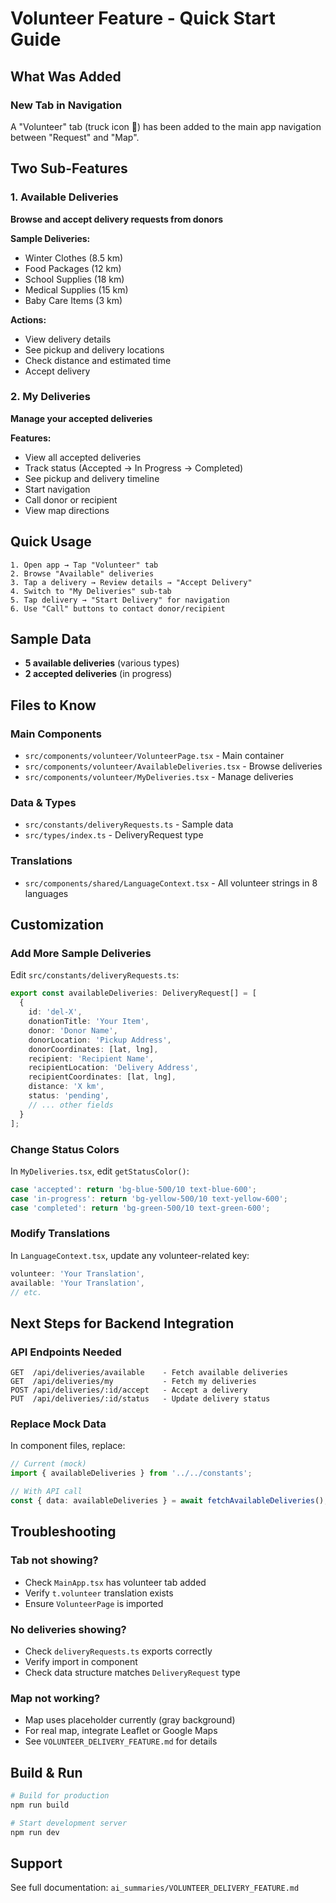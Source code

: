 # Volunteer Feature - Quick Start Guide

## What Was Added

### New Tab in Navigation
A "Volunteer" tab (truck icon 🚚) has been added to the main app navigation between "Request" and "Map".

## Two Sub-Features

### 1. Available Deliveries
**Browse and accept delivery requests from donors**

**Sample Deliveries:**
- Winter Clothes (8.5 km)
- Food Packages (12 km)
- School Supplies (18 km)
- Medical Supplies (15 km)
- Baby Care Items (3 km)

**Actions:**
- View delivery details
- See pickup and delivery locations
- Check distance and estimated time
- Accept delivery

### 2. My Deliveries
**Manage your accepted deliveries**

**Features:**
- View all accepted deliveries
- Track status (Accepted → In Progress → Completed)
- See pickup and delivery timeline
- Start navigation
- Call donor or recipient
- View map directions

## Quick Usage

```
1. Open app → Tap "Volunteer" tab
2. Browse "Available" deliveries
3. Tap a delivery → Review details → "Accept Delivery"
4. Switch to "My Deliveries" sub-tab
5. Tap delivery → "Start Delivery" for navigation
6. Use "Call" buttons to contact donor/recipient
```

## Sample Data
- **5 available deliveries** (various types)
- **2 accepted deliveries** (in progress)

## Files to Know

### Main Components
- `src/components/volunteer/VolunteerPage.tsx` - Main container
- `src/components/volunteer/AvailableDeliveries.tsx` - Browse deliveries
- `src/components/volunteer/MyDeliveries.tsx` - Manage deliveries

### Data & Types
- `src/constants/deliveryRequests.ts` - Sample data
- `src/types/index.ts` - DeliveryRequest type

### Translations
- `src/components/shared/LanguageContext.tsx` - All volunteer strings in 8 languages

## Customization

### Add More Sample Deliveries
Edit `src/constants/deliveryRequests.ts`:
```typescript
export const availableDeliveries: DeliveryRequest[] = [
  {
    id: 'del-X',
    donationTitle: 'Your Item',
    donor: 'Donor Name',
    donorLocation: 'Pickup Address',
    donorCoordinates: [lat, lng],
    recipient: 'Recipient Name',
    recipientLocation: 'Delivery Address',
    recipientCoordinates: [lat, lng],
    distance: 'X km',
    status: 'pending',
    // ... other fields
  }
];
```

### Change Status Colors
In `MyDeliveries.tsx`, edit `getStatusColor()`:
```typescript
case 'accepted': return 'bg-blue-500/10 text-blue-600';
case 'in-progress': return 'bg-yellow-500/10 text-yellow-600';
case 'completed': return 'bg-green-500/10 text-green-600';
```

### Modify Translations
In `LanguageContext.tsx`, update any volunteer-related key:
```typescript
volunteer: 'Your Translation',
available: 'Your Translation',
// etc.
```

## Next Steps for Backend Integration

### API Endpoints Needed
```
GET  /api/deliveries/available    - Fetch available deliveries
GET  /api/deliveries/my           - Fetch my deliveries
POST /api/deliveries/:id/accept   - Accept a delivery
PUT  /api/deliveries/:id/status   - Update delivery status
```

### Replace Mock Data
In component files, replace:
```typescript
// Current (mock)
import { availableDeliveries } from '../../constants';

// With API call
const { data: availableDeliveries } = await fetchAvailableDeliveries();
```

## Troubleshooting

### Tab not showing?
- Check `MainApp.tsx` has volunteer tab added
- Verify `t.volunteer` translation exists
- Ensure `VolunteerPage` is imported

### No deliveries showing?
- Check `deliveryRequests.ts` exports correctly
- Verify import in component
- Check data structure matches `DeliveryRequest` type

### Map not working?
- Map uses placeholder currently (gray background)
- For real map, integrate Leaflet or Google Maps
- See `VOLUNTEER_DELIVERY_FEATURE.md` for details

## Build & Run

```bash
# Build for production
npm run build

# Start development server
npm run dev
```

## Support
See full documentation: `ai_summaries/VOLUNTEER_DELIVERY_FEATURE.md`
